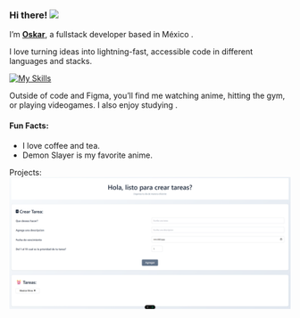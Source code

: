 ### Hi there! <img src="https://emojis.slackmojis.com/emojis/images/1536351075/4594/blob-wave.gif" width="25"/>

I’m [**Oskar**](https://linkedin.com/in/oskarrolon), a fullstack developer based in México .

I love turning ideas into lightning-fast, accessible code in different languages and stacks.

[![My Skills](https://skillicons.dev/icons?i=html,css,js,java,react,vue&theme=light)](https://skillicons.dev)

Outside of code and Figma, you’ll find me watching anime, hitting the gym, or playing videogames. I also enjoy studying .

#### Fun Facts:

* I love coffee and tea.
* Demon Slayer is my favorite anime.


Projects:
![To do List](https://raw.githubusercontent.com/itsequal/todo-list/main/Beautiful_screenshot.png)
